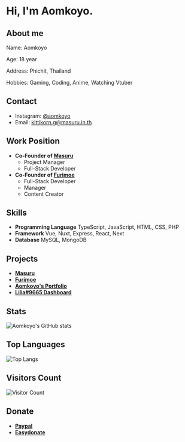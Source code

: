 # Hi, I'm Aomkoyo. 

## About me
Name: Aomkoyo 

Age: 18 year

Address: Phichit, Thailand

Hobbies: Gaming, Coding, Anime, Watching Vtuber

## Contact
- Instagram: [@aomkoyo](https://www.instagram.com/aomkoyo/)
- Email: [kittikorn.g@masuru.in.th](mailto:kittikorn.g@masuru.in.th)



## Work Position
- **Co-Founder of [Masuru](https://masuru.in.th)**
  - Project Manager
  - Full-Stack Developer 
- **Co-Founder of [Furimoe](https://furimoe.masuru.in.th)**
  - Full-Stack Developer
  - Manager 
  - Content Creator

## Skills
- **Programming Language** TypeScript, JavaScript, HTML, CSS, PHP
- **Framework** Vue, Nuxt, Express, React, Next
- **Database** MySQL, MongoDB

## Projects
- **[Masuru](https://masuru.in.th)**
- **[Furimoe](https://furimoe.masuru.in.th)**
- **[Aomkoyo's Portfolio](https://aomkoyo.com)**
- **[Lilia#9665 Dashboard](https://bot.masuru.in.th)**

## Stats
![Aomkoyo's GitHub stats](https://github-readme-stats.vercel.app/api?username=aomkoyo&show_icons=true&theme=radical)

## Top Languages
![Top Langs](https://github-readme-stats.vercel.app/api/top-langs/?username=aomkoyo&layout=compact)


## Visitors Count
![Visitor Count](https://moe-counter.glitch.me/get/@aomkoyo?theme=gelbooru)


## Donate
- **[Paypal](https://paypal.me/aomkoyo)**
- **[Easydonate](https://easydonate.me/aomkoyo)**